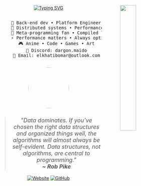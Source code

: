 <div align="center">
  <!-- Header Typing Effect -->
  <img src="https://github.com/user-attachments/assets/7ae00d94-d147-469a-abea-791b47cb9776" width="32%" align="right" />
  <a href="https://git.io/typing-svg"><img src="https://readme-typing-svg.demolab.com?font=Fira+Code&color=554B61&center=true&vCenter=true&multiline=true&pause=0&repeat=false&width=435&height=60&lines=Hello+world!;welcome+to+my+github+%F0%9F%90%89" alt="Typing SVG" /></a> 
  <br><br>
  
  <!-- About Section -->
  <pre>
      💼 Back-end dev • Platform Engineer • Remote Worker
      📖 Distributed systems • Performance
      🔧 Meta-programming fan • Compiled languages > interpreted
      ⚡ Performance matters • Always optimizing
      🎮 Anime • Code • Games • Art
      💬 Discord: dargon.maido
      📧 Email: elkhatibomar@outlook.com
  </pre>
  
  <!-- Quote Section -->
  <div style="max-width: 800px; margin: 0 auto; text-align: center;">
    <img src="https://github.com/user-attachments/assets/bb9072aa-5b17-4203-ab0f-3012394d7818" height="130" style="border-radius: 50%; margin-bottom: 10px;" />
    <blockquote style="font-style: italic; font-size: 18px; color: #555;">
      "Data dominates. If you’ve chosen the right data structures and organized things well, the algorithms will almost always be self-evident. Data structures, not algorithms, are central to programming."
      <br>
      <strong>~ Rob Pike</strong>
    </blockquote>
  </div>

  [![Website](https://img.shields.io/badge/Website-omarelkhatib.com-88c0d0?style=plastic&logo=firefox&logoColor=white)](https://omarelkhatib.com)
  [![GitHub](https://img.shields.io/badge/GitHub-khatibomar-a3be8c?style=plastic&logo=github&logoColor=white)](https://github.com/khatibomar)
</div>
